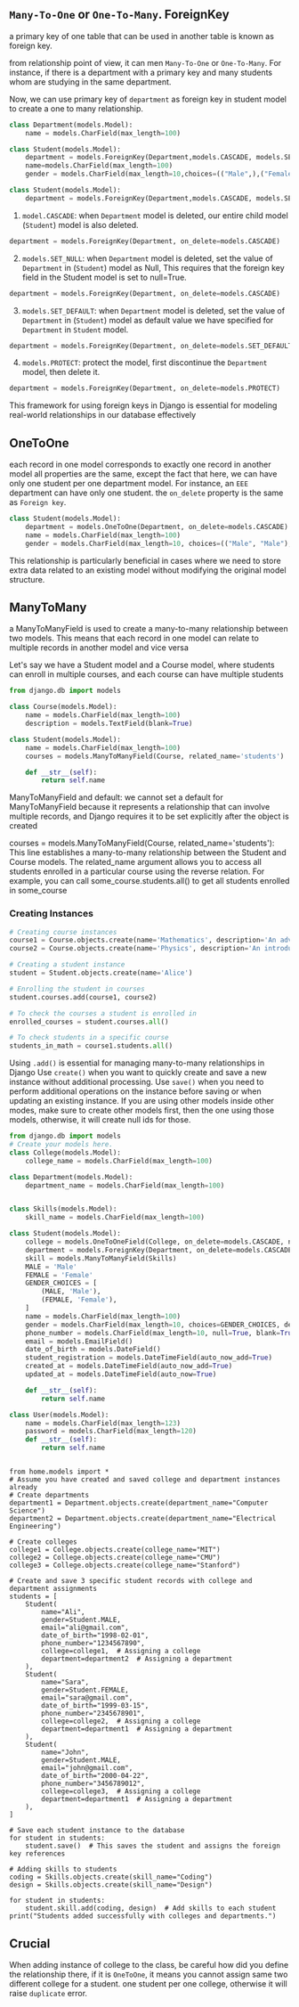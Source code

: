 ## `Many-To-One` or `One-To-Many`. ForeignKey

a primary key of one table that can be used in another table is known as foreign key.

from relationship point of view, it can men `Many-To-One` or `One-To-Many`.
For instance, if there is a department with a primary key and many students whom are studying in the same department.

Now, we can use primary key of `department` as foreign key in student model to create a one to many relationship.

```py
class Department(models.Model):
    name = models.CharField(max_length=100)
```

```py
class Student(models.Model):
    department = models.ForeignKey(Department,models.CASCADE, models.SET_DEFAULT, models.SET_NULL, models.PROTECT)
    name=models.CharField(max_length=100)
    gender = models.CharField(max_length=10,choices=(("Male",),("Female")), default="Male")
```

```py
class Student(models.Model):
    department = models.ForeignKey(Department,models.CASCADE, models.SET_DEFAULT, models.SET_NULL, models.PROTECT)
```

1. `model.CASCADE`: when `Department` model is deleted, our entire child model (`Student`) model is also deleted.

```py
department = models.ForeignKey(Department, on_delete=models.CASCADE)
```

2. `models.SET_NULL`: when `Department` model is deleted, set the value of `Department` in (`Student`) model as Null, This requires that the foreign key field in the Student model is set to null=True.

```py
department = models.ForeignKey(Department, on_delete=models.CASCADE)
```

3. `models.SET_DEFAULT`: when `Department` model is deleted, set the value of `Department` in (`Student`) model as default value we have specified for `Department` in `Student` model.

```py
department = models.ForeignKey(Department, on_delete=models.SET_DEFAULT, default=1)  # Assuming a default Department ID
```

4. `models.PROTECT`: protect the model, first discontinue the `Department` model, then delete it.

```py
department = models.ForeignKey(Department, on_delete=models.PROTECT)
```

This framework for using foreign keys in Django is essential for modeling real-world relationships in our database effectively

## OneToOne

each record in one model corresponds to exactly one record in another model
all properties are the same, except the fact that here, we can have only one student per one department model.
For instance, an `EEE` department can have only one student.
the `on_delete` property is the same as `Foreign key`.

```py
class Student(models.Model):
    department = models.OneToOne(Department, on_delete=models.CASCADE)  # Correct usage of ForeignKey
    name = models.CharField(max_length=100)
    gender = models.CharField(max_length=10, choices=(("Male", "Male"), ("Female", "Female")), default="Male")
```

This relationship is particularly beneficial in cases where we need to store extra data related to an existing model without modifying the original model structure.

## ManyToMany

a ManyToManyField is used to create a many-to-many relationship between two models. This means that each record in one model can relate to multiple records in another model and vice versa

Let's say we have a Student model and a Course model, where students can enroll in multiple courses, and each course can have multiple students

```py
from django.db import models

class Course(models.Model):
    name = models.CharField(max_length=100)
    description = models.TextField(blank=True)

class Student(models.Model):
    name = models.CharField(max_length=100)
    courses = models.ManyToManyField(Course, related_name='students')  # Establishing many-to-many relationship

    def __str__(self):
        return self.name

```

ManyToManyField and default: we cannot set a default for ManyToManyField because it represents a relationship that can involve multiple records, and Django requires it to be set explicitly after the object is created

courses = models.ManyToManyField(Course, related_name='students'): This line establishes a many-to-many relationship between the Student and Course models.
The related_name argument allows you to access all students enrolled in a particular course using the reverse relation. For example, you can call some_course.students.all() to get all students enrolled in some_course

### Creating Instances

```py
# Creating course instances
course1 = Course.objects.create(name='Mathematics', description='An advanced math course.')
course2 = Course.objects.create(name='Physics', description='An introductory physics course.')

# Creating a student instance
student = Student.objects.create(name='Alice')

# Enrolling the student in courses
student.courses.add(course1, course2)

# To check the courses a student is enrolled in
enrolled_courses = student.courses.all()

# To check students in a specific course
students_in_math = course1.students.all()

```

Using `.add()` is essential for managing many-to-many relationships in Django
Use `create()` when you want to quickly create and save a new instance without additional processing.
Use `save()` when you need to perform additional operations on the instance before saving or when updating an existing instance.
If you are using other models inside other modes, make sure to create other models first, then the one using those models, otherwise, it will create null ids for those.

```py
from django.db import models
# Create your models here.
class College(models.Model):
    college_name = models.CharField(max_length=100)

class Department(models.Model):
    department_name = models.CharField(max_length=100)


class Skills(models.Model):
    skill_name = models.CharField(max_length=100)

class Student(models.Model):
    college = models.OneToOneField(College, on_delete=models.CASCADE, null=True, blank=True)
    department = models.ForeignKey(Department, on_delete=models.CASCADE, null=True,blank=True)
    skill = models.ManyToManyField(Skills)
    MALE = 'Male'
    FEMALE = 'Female'
    GENDER_CHOICES = [
        (MALE, 'Male'),
        (FEMALE, 'Female'),
    ]
    name = models.CharField(max_length=100)
    gender = models.CharField(max_length=10, choices=GENDER_CHOICES, default=MALE)
    phone_number = models.CharField(max_length=10, null=True, blank=True)
    email = models.EmailField()
    date_of_birth = models.DateField()
    student_registration = models.DateTimeField(auto_now_add=True)
    created_at = models.DateTimeField(auto_now_add=True)
    updated_at = models.DateTimeField(auto_now=True)

    def __str__(self):
        return self.name

class User(models.Model):
    name = models.CharField(max_length=123)
    password = models.CharField(max_length=120)
    def __str__(self):
        return self.name



```

```shell
from home.models import *
# Assume you have created and saved college and department instances already
# Create departments
department1 = Department.objects.create(department_name="Computer Science")
department2 = Department.objects.create(department_name="Electrical Engineering")

# Create colleges
college1 = College.objects.create(college_name="MIT")
college2 = College.objects.create(college_name="CMU")
college3 = College.objects.create(college_name="Stanford")

# Create and save 3 specific student records with college and department assignments
students = [
    Student(
        name="Ali",
        gender=Student.MALE,
        email="ali@gmail.com",
        date_of_birth="1998-02-01",
        phone_number="1234567890",
        college=college1,  # Assigning a college
        department=department2  # Assigning a department
    ),
    Student(
        name="Sara",
        gender=Student.FEMALE,
        email="sara@gmail.com",
        date_of_birth="1999-03-15",
        phone_number="2345678901",
        college=college2,  # Assigning a college
        department=department1  # Assigning a department
    ),
    Student(
        name="John",
        gender=Student.MALE,
        email="john@gmail.com",
        date_of_birth="2000-04-22",
        phone_number="3456789012",
        college=college3,  # Assigning a college
        department=department1  # Assigning a department
    ),
]

# Save each student instance to the database
for student in students:
    student.save()  # This saves the student and assigns the foreign key references

# Adding skills to students
coding = Skills.objects.create(skill_name="Coding")
design = Skills.objects.create(skill_name="Design")

for student in students:
    student.skill.add(coding, design)  # Add skills to each student
print("Students added successfully with colleges and departments.")

```

## Crucial

When adding instance of college to the class, be careful how did you define the relationship there, if it is `OneToOne`, it means you cannot assign same two different college for a student.
one student per one college, otherwise it will raise `duplicate` error.
